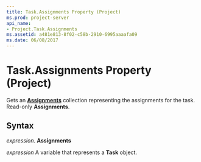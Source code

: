 ```yaml
---
title: Task.Assignments Property (Project)
ms.prod: project-server
api_name:
- Project.Task.Assignments
ms.assetid: a481e813-8f02-c58b-2910-6995aaaafa09
ms.date: 06/08/2017
---
```



# Task.Assignments Property (Project)

Gets an  **[Assignments](assignment-object-project.md)** collection representing the assignments for the task. Read-only **Assignments**.


## Syntax

 _expression_. **Assignments**

 _expression_ A variable that represents a **Task** object.


